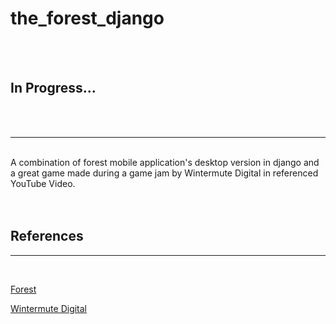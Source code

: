 # the_forest_django
<br><br>

## In Progress...

<br><br>


___
<br>
A combination of forest mobile application's desktop version in django and a great game made during a game jam by Wintermute Digital in referenced YouTube Video.
<br><br><br>

## References
___
<br>

[Forest](https://www.forestapp.cc/)

[Wintermute Digital](https://youtu.be/qh7MCQzjH08)



